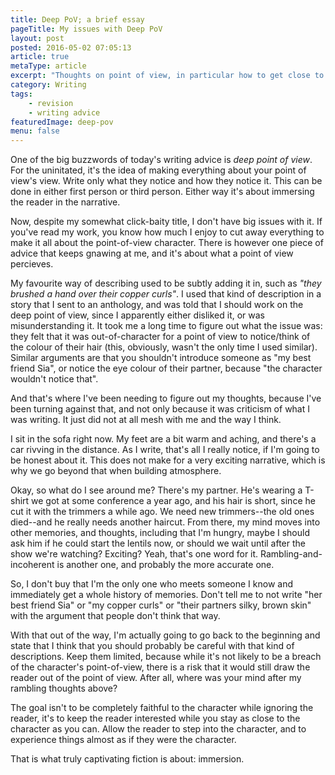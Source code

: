 ```yaml
---
title: Deep PoV; a brief essay
pageTitle: My issues with Deep PoV
layout: post
posted: 2016-05-02 07:05:13
article: true
metaType: article
excerpt: "Thoughts on point of view, in particular how to get close to the character, and what a character's perception actually is. How do we captivate a reader?"
category: Writing
tags:
    - revision
    - writing advice
featuredImage: deep-pov
menu: false
---
```


One of the big buzzwords of today's writing advice is *deep point of view*. For the uninitated, it's the idea of making everything about your point of view's view. Write only what they notice and how they notice it. This can be done in either first person or third person. Either way it's about immersing the reader in the narrative.

Now, despite my somewhat click-baity title, I don't have big issues with it. If you've read my work, you know how much I enjoy to cut away everything to make it all about the point-of-view character. There is however one piece of advice that keeps gnawing at me, and it's about what a point of view percieves.

My favourite way of describing used to be subtly adding it in, such as *"they brushed a hand over their copper curls"*. I used that kind of description in a story that I sent to an anthology, and was told that I should work on the deep point of view, since I apparently either disliked it, or was misunderstanding it. It took me a long time to figure out what the issue was: they felt that it was out-of-character for a point of view to notice/think of the colour of their hair (this, obviously, wasn't the only time I used similar). Similar arguments are that you shouldn't introduce someone as "my best friend Sia", or notice the eye colour of their partner, because "the character wouldn't notice that".

And that's where I've been needing to figure out my thoughts, because I've been turning against that, and not only because it was criticism of what I was writing. It just did not at all mesh with me and the way I think.

I sit in the sofa right now. My feet are a bit warm and aching, and there's a car rivving in the distance. As I write, that's all I really notice, if I'm going to be honest about it. This does not make for a very exciting narrative, which is why we go beyond that when building atmosphere.

Okay, so what do I see around me? There's my partner. He's wearing a T-shirt we got at some conference a year ago, and his hair is short, since he cut it with the trimmers a while ago. We need new trimmers--the old ones died--and he really needs another haircut. From there, my mind moves into other memories, and thoughts, including that I'm hungry, maybe I should ask him if he could start the lentils now, or should we wait until after the show we're watching? Exciting? Yeah, that's one word for it. Rambling-and-incoherent is another one, and probably the more accurate one.

So, I don't buy that I'm the only one who meets someone I know and immediately get a whole history of memories. Don't tell me to not write "her best friend Sia" or "my copper curls" or "their partners silky, brown skin" with the argument that people don't think that way.

With that out of the way, I'm actually going to go back to the beginning and state that I think that you should probably be careful with that kind of descriptions. Keep them limited, because while it's not likely to be a breach of the character's point-of-view, there is a risk that it would still draw the reader out of the point of view. After all, where was your mind after my rambling thoughts above?

The goal isn't to be completely faithful to the character while ignoring the reader, it's to keep the reader interested while you stay as close to the character as you can. Allow the reader to step into the character, and to experience things almost as if they were the character.

That is what truly captivating fiction is about: immersion.
